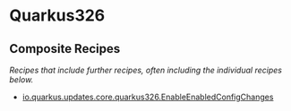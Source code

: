 # Quarkus326

## Composite Recipes

_Recipes that include further recipes, often including the individual recipes below._

* [io.quarkus.updates.core.quarkus326.EnableEnabledConfigChanges](./enableenabledconfigchanges.md)


